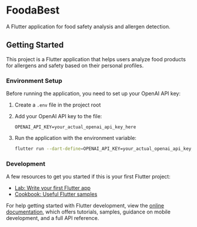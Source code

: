 # FoodaBest

A Flutter application for food safety analysis and allergen detection.

## Getting Started

This project is a Flutter application that helps users analyze food products for allergens and safety based on their personal profiles.

### Environment Setup

Before running the application, you need to set up your OpenAI API key:

1. Create a `.env` file in the project root
2. Add your OpenAI API key to the file:
   ```
   OPENAI_API_KEY=your_actual_openai_api_key_here
   ```

3. Run the application with the environment variable:
   ```bash
   flutter run --dart-define=OPENAI_API_KEY=your_actual_openai_api_key_here
   ```

### Development

A few resources to get you started if this is your first Flutter project:

- [Lab: Write your first Flutter app](https://docs.flutter.dev/get-started/codelab)
- [Cookbook: Useful Flutter samples](https://docs.flutter.dev/cookbook)

For help getting started with Flutter development, view the
[online documentation](https://docs.flutter.dev/), which offers tutorials,
samples, guidance on mobile development, and a full API reference.
